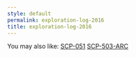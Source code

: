 ```yaml
---
style: default
permalink: exploration-log-2016
title: exploration-log-2016
---
```

You may also like:
[SCP-051](http://scp-wiki.net/scp-051)
[SCP-503-ARC](http://scp-wiki.net/scp-503-arc)